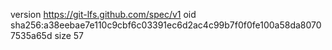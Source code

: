 version https://git-lfs.github.com/spec/v1
oid sha256:a38eebae7e110c9cbf6c03391ec6d2ac4c99b7f0f0fe100a58da80707535a65d
size 57
